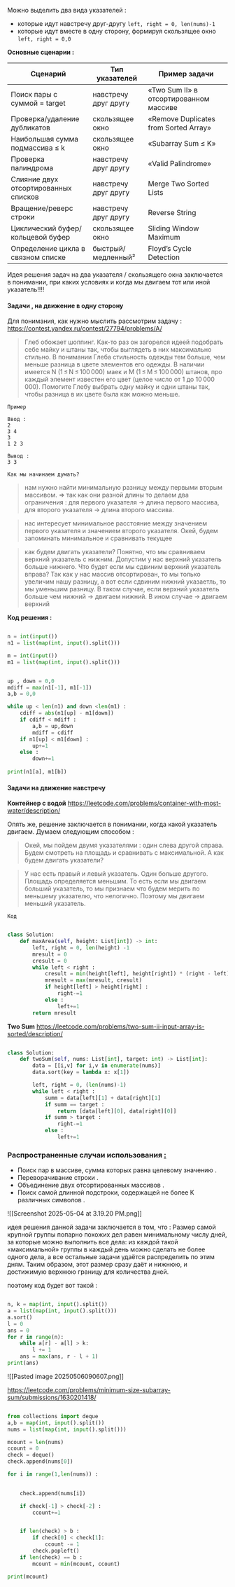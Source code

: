 
Можно выделить два вида указателей : 
- которые идут навстречу друг-другу `left, right = 0, len(nums)-1`
- которые идут вместе в одну сторону, формируя скользящее окно `left, right = 0,0`

**Основные сценарии  :**

| Сценарий                             | Тип указателей       | Пример задачи                          |
| ------------------------------------ | -------------------- | -------------------------------------- |
| Поиск пары с суммой = target         | навстречу друг другу | «Two Sum II» в отсортированном массиве |
| Проверка/удаление дубликатов         | скользящее окно      | «Remove Duplicates from Sorted Array»  |
| Наибольшая сумма подмассива ≤ k      | скользящее окно      | «Subarray Sum ≤ K»                     |
| Проверка палиндрома                  | навстречу друг другу | «Valid Palindrome»                     |
| Слияние двух отсортированных списков | навстречу друг другу | Merge Two Sorted Lists                 |
| Вращение/реверс строки               | навстречу друг другу | Reverse String                         |
| Циклический буфер/кольцевой буфер    | скользящее окно      | Sliding Window Maximum                 |
| Определение цикла в связном списке   | быстрый/медленный²   | Floyd’s Cycle Detection                |


Идея решения задач на два указателя / скользящего окна заключается в понимании, при каких условиях и когда мы двигаем тот или иной указатель!!!!



<h4>Задачи , на движение в одну сторону</h4>

Для понимания, как нужно мыслить рассмотрим задачу : https://contest.yandex.ru/contest/27794/problems/A/ 

>Глеб обожает шоппинг. Как-то раз он загорелся идеей подобрать себе майку и штаны так, чтобы выглядеть в них максимально стильно. В понимании Глеба стильность одежды тем больше, чем меньше разница в цвете элементов его одежды.
 В наличии имеется N (1 ≤ N ≤ 100 000) маек и M (1 ≤ M ≤ 100 000) штанов, про каждый элемент известен его цвет (целое число от 1 до 10 000 000). Помогите Глебу выбрать одну майку и одни штаны так, чтобы разница в их цвете была как можно меньше. 
 
```
Пример 

Ввод : 
2
3 4
3
1 2 3

Вывод : 
3 3

```

`Как мы начинаем думать?`

>нам нужно найти минимальную разницу между первыми вторым массивом. => так как они разной длины то делаем два ограничения : для первого указателя -> длина первого массива, для второго указателя -> длина второго массива.  

> нас интересует минимальное расстояние между значением первого указателя и значением второго указателя. Окей, будем запоминать минимальное и сравнивать текущее

> как будем двигать указатели? Понятно, что мы сравниваем верхний указатель с нижним. Допустим у нас верхний указатель больше нижнего. Что будет если мы сдвиним верхний указатель вправа? Так как у нас массив отсортирован, то мы только увеличим нашу разницу, а вот если сдвиним нижний указаетль, то мы уменьшим разницу. В таком случае, если верхний указатель больше чем нижний -> двигаем нижний. В ином случае -> двигаем верхний

**Код решения :** 

```python

n = int(input())
n1 = list(map(int, input().split()))

m = int(input())
m1 = list(map(int, input().split()))


up , down = 0,0    
mdiff = max(n1[-1], m1[-1])
a,b = 0,0

while up < len(n1) and down <len(m1) : 
    cdiff = abs(n1[up] - m1[down]) 
    if cdiff < mdiff : 
        a,b = up,down
        mdiff = cdiff
    if n1[up] < m1[down] : 
        up+=1
    else : 
        down+=1
        
print(n1[a], m1[b])        

```




<h4>Задачи на движение навстречу</h4>

**Контейнер с водой** 
https://leetcode.com/problems/container-with-most-water/description/

Опять же, решение заключается в понимании, когда какой указатель двигаем. Думаем следующим способом : 

> Окей, мы пойдем двумя указателями : один слева другой справа. Будем смотреть на площадь и сравнивать с максимальной. А как будем двигать указатели? 

> У нас есть правый и левый указатель. Один больше другого. Площадь определяется меньшим. То есть если мы двигаем больший указатель, то мы признаем что будем мерить по меньшему указателю, что нелогично. Поэтому мы двигаем меньший указатель.

`Код` 

```python

class Solution:
    def maxArea(self, height: List[int]) -> int:
        left, right = 0, len(height) -1 
        mresult = 0
        cresult = 0
        while left < right : 
            cresult = min(height[left], height[right]) * (right - left)
            mresult = max(mresult, cresult)
            if height[left] > height[right] : 
                right-=1
            else : 
                left+=1
        return mresult

```


**Two Sum** 
https://leetcode.com/problems/two-sum-ii-input-array-is-sorted/description/

```python

class Solution:
    def twoSum(self, nums: List[int], target: int) -> List[int]: 
        data = [[i,v] for i,v in enumerate(nums)]
        data.sort(key = lambda x: x[1])

        left, right = 0, (len(nums)-1)
        while left < right : 
            summ = data[left][1] + data[right][1]
            if summ == target : 
                return [data[left][0], data[right][0]]
            if summ > target : 
                right-=1
            else : 
                left+=1

```

### Распространенные случаи использования [:](https://ajay-dhangar.github.io/algo/docs/extra/algorithms/Two-Pointers/two-pointers#common-use-cases "Прямая ссылка на общие варианты использования:")

- Поиск пар в массиве, сумма которых равна целевому значению .
- Переворачивание строки .
- Объединение двух отсортированных массивов .
- Поиск самой длинной подстроки, содержащей не более K различных символов .



![[Screenshot 2025-05-04 at 3.19.20 PM.png]]

идея решения данной задачи заключается в том, что : 
Размер самой крупной группы попарно похожих дел равен минимальному числу дней, за которые можно выполнить все дела: из каждой такой «максимальной» группы в каждый день можно сделать не более одного дела, а все остальные задачи удаётся распределить по этим дням. Таким образом, этот размер сразу даёт и нижнюю, и достижимую верхнюю границу для количества дней.

поэтому код будет вот такой : 

```python

n, k = map(int, input().split())
a = list(map(int, input().split()))
a.sort()
l = 0
ans = 0
for r in range(n):
    while a[r] - a[l] > k:
        l += 1
    ans = max(ans, r - l + 1)
print(ans)


```




![[Pasted image 20250506090607.png]]


https://leetcode.com/problems/minimum-size-subarray-sum/submissions/1630201418/

```python

from collections import deque
a,b = map(int, input().split())
nums = list(map(int, input().split()))

mcount = len(nums)
ccount = 0
check = deque()
check.append(nums[0])

for i in range(1,len(nums)) : 

        
    check.append(nums[i])

    if check[-1] > check[-2] : 
        ccount+=1


    if len(check) > b : 
        if check[0] < check[1]:
            ccount -= 1
        check.popleft()
    if len(check) == b : 
        mcount = min(mcount, ccount)

print(mcount)
    
    

```